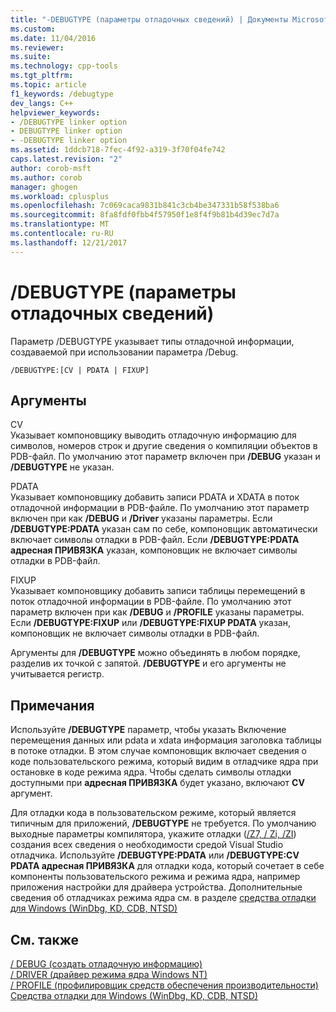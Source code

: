 ```yaml
---
title: "-DEBUGTYPE (параметры отладочных сведений) | Документы Microsoft"
ms.custom: 
ms.date: 11/04/2016
ms.reviewer: 
ms.suite: 
ms.technology: cpp-tools
ms.tgt_pltfrm: 
ms.topic: article
f1_keywords: /debugtype
dev_langs: C++
helpviewer_keywords:
- /DEBUGTYPE linker option
- DEBUGTYPE linker option
- -DEBUGTYPE linker option
ms.assetid: 1ddcb718-7fec-4f92-a319-3f70f04fe742
caps.latest.revision: "2"
author: corob-msft
ms.author: corob
manager: ghogen
ms.workload: cplusplus
ms.openlocfilehash: 7c069caca9831b841c3cb4be347331b58f538ba6
ms.sourcegitcommit: 8fa8fdf0fbb4f57950f1e8f4f9b81b4d39ec7d7a
ms.translationtype: MT
ms.contentlocale: ru-RU
ms.lasthandoff: 12/21/2017
---
```

# <a name="debugtype-debug-info-options"></a>/DEBUGTYPE (параметры отладочных сведений)
Параметр /DEBUGTYPE указывает типы отладочной информации, создаваемой при использовании параметра /Debug.  
  
```  
/DEBUGTYPE:[CV | PDATA | FIXUP]  
```  
  
## <a name="arguments"></a>Аргументы  
 CV  
 Указывает компоновщику выводить отладочную информацию для символов, номеров строк и другие сведения о компиляции объектов в PDB-файл. По умолчанию этот параметр включен при **/DEBUG** указан и **/DEBUGTYPE** не указан.  
  
 PDATA  
 Указывает компоновщику добавить записи PDATA и XDATA в поток отладочной информации в PDB-файле. По умолчанию этот параметр включен при как **/DEBUG** и **/Driver** указаны параметры. Если **/DEBUGTYPE:PDATA** указан сам по себе, компоновщик автоматически включает символы отладки в PDB-файл. Если **/DEBUGTYPE:PDATA адресная ПРИВЯЗКА** указан, компоновщик не включает символы отладки в PDB-файл.  
  
 FIXUP  
 Указывает компоновщику добавить записи таблицы перемещений в поток отладочной информации в PDB-файле. По умолчанию этот параметр включен при как **/DEBUG** и **/PROFILE** указаны параметры. Если **/DEBUGTYPE:FIXUP** или **/DEBUGTYPE:FIXUP PDATA** указан, компоновщик не включает символы отладки в PDB-файл.  
  
 Аргументы для **/DEBUGTYPE** можно объединять в любом порядке, разделив их точкой с запятой. **/DEBUGTYPE** и его аргументы не учитывается регистр.  
  
## <a name="remarks"></a>Примечания  
 Используйте **/DEBUGTYPE** параметр, чтобы указать Включение перемещения данных или pdata и xdata информация заголовка таблицы в потоке отладки. В этом случае компоновщик включает сведения о коде пользовательского режима, который видим в отладчике ядра при остановке в коде режима ядра. Чтобы сделать символы отладки доступными при **адресная ПРИВЯЗКА** будет указано, включают **CV** аргумент.  
  
 Для отладки кода в пользовательском режиме, который является типичным для приложений, **/DEBUGTYPE** не требуется. По умолчанию выходные параметры компилятора, укажите отладки ([/Z7, / Zi, /ZI](../../build/reference/z7-zi-zi-debug-information-format.md)) создания всех сведения о необходимости средой Visual Studio отладчика. Используйте **/DEBUGTYPE:PDATA** или **/DEBUGTYPE:CV PDATA адресная ПРИВЯЗКА** для отладки кода, который сочетает в себе компоненты пользовательского режима и режима ядра, например приложения настройки для драйвера устройства. Дополнительные сведения об отладчиках режима ядра см. в разделе [средства отладки для Windows (WinDbg, KD, CDB, NTSD)](http://go.microsoft.com/fwlink/p?LinkID=285651)  
  
## <a name="see-also"></a>См. также  
 [/ DEBUG (создать отладочную информацию)](../../build/reference/debug-generate-debug-info.md)   
 [/ DRIVER (драйвер режима ядра Windows NT)](../../build/reference/driver-windows-nt-kernel-mode-driver.md)   
 [/ PROFILE (профилировщик средств обеспечения производительности)](../../build/reference/profile-performance-tools-profiler.md)   
 [Средства отладки для Windows (WinDbg, KD, CDB, NTSD)](http://go.microsoft.com/fwlink/p?LinkID=285651)
